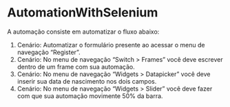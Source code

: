 # AutomationWithSelenium

A automação consiste em automatizar o fluxo abaixo:

1. Cenário:
Automatizar o formulário presente ao acessar o menu de navegação
“Register”.
2. Cenário:
No menu de navegação “Switch > Frames” você deve escrever dentro de
um frame com sua automação.
3. Cenário:
No menu de navegação “Widgets > Datapicker” você deve inserir sua data
de nascimento nos dois campos.
4. Cenário:
No menu de navegação “Widgets > Slider” você deve fazer com que sua
automação movimente 50% da barra. 

